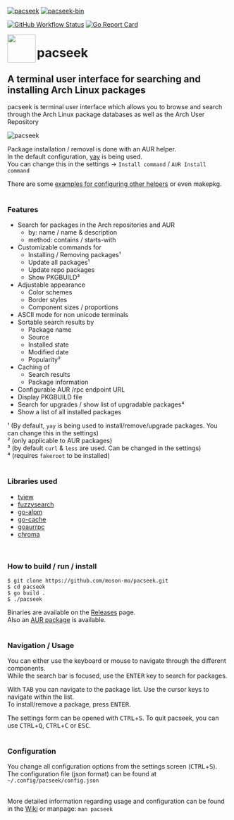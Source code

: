 [![pacseek](https://img.shields.io/static/v1?label=pacseek&message=v1.6.7&color=1793d1&style=for-the-badge&logo=archlinux)](https://aur.archlinux.org/packages/pacseek/)
[![pacseek-bin](https://img.shields.io/static/v1?label=pacseek-bin&message=v1.6.7&color=1793d1&style=for-the-badge&logo=archlinux)](https://aur.archlinux.org/packages/pacseek-bin/)

[![GitHub Workflow Status](https://img.shields.io/github/workflow/status/moson-mo/pacseek/Build)](https://github.com/moson-mo/pacseek/actions) 
[![Go Report Card](https://goreportcard.com/badge/github.com/moson-mo/pacseek)](https://goreportcard.com/report/github.com/moson-mo/pacseek)

<img src="/assets/pacseek.png" align="left" width="64"/>

# pacseek
## A terminal user interface for searching and installing Arch Linux packages

pacseek is terminal user interface which allows you to browse and search through the Arch Linux package databases as well as the Arch User Repository  

![pacseek](https://github.com/moson-mo/pacseek/blob/main/assets/pacseek_animation.gif?raw=true?inline=true)

Package installation / removal is done with an AUR helper.   
In the default configuration, [yay](https://github.com/Jguer/yay) is being used.  
You can change this in the settings -> `Install command` / `AUR Install command`

There are some [examples for configuring other helpers](https://github.com/moson-mo/pacseek/wiki/Configuration#examples-for-other-aur-helpers) or even makepkg.
<br/>
<br/>

### Features

* Search for packages in the Arch repositories and AUR
  * by: name / name & description
  * method: contains / starts-with
* Customizable commands for
  * Installing / Removing packages¹
  * Update all packages¹
  * Update repo packages
  * Show PKGBUILD³
* Adjustable appearance
  * Color schemes
  * Border styles
  * Component sizes / proportions
* ASCII mode for non unicode terminals
* Sortable search results by
  * Package name
  * Source
  * Installed state
  * Modified date
  * Popularity²
* Caching of
  * Search results
  * Package information
* Configurable AUR /rpc endpoint URL
* Display PKGBUILD file
* Search for upgrades / show list of upgradable packages⁴
* Show a list of all installed packages

¹ (By default, `yay` is being used to install/remove/upgrade packages. You can change this in the settings)  
² (only applicable to AUR packages)  
³ (by default `curl` & `less` are used. Can be changed in the settings)  
⁴ (requires `fakeroot` to be installed)
<br/>
<br/>

### Libraries used

* [tview](https://github.com/rivo/tview)
* [fuzzysearch](https://github.com/lithammer/fuzzysearch)
* [go-alpm](https://github.com/Jguer/go-alpm)
* [go-cache](https://github.com/patrickmn/go-cache)
* [goaurrpc](https://github.com/moson-mo/goaurrpc)
* [chroma](https://github.com/alecthomas/chroma)
<br/>

### How to build / run / install

```
$ git clone https://github.com/moson-mo/pacseek.git
$ cd pacseek
$ go build .
$ ./pacseek
```

Binaries are available on the [Releases](https://github.com/moson-mo/pacseek/releases/) page.  
Also an [AUR package](https://aur.archlinux.org/packages/pacseek/) is available.
<br/>
<br/>

### Navigation / Usage

You can either use the keyboard or mouse to navigate through the different components.  
While the search bar is focused, use the <kbd>ENTER</kbd> key to search for packages.  

With <kbd>TAB</kbd> you can navigate to the package list. Use the cursor keys to navigate within the list.  
To install/remove a package, press <kbd>ENTER</kbd>.  

The settings form can be opened with <kbd>CTRL</kbd>+<kbd>S</kbd>.
To quit pacseek, you can use <kbd>CTRL</kbd>+<kbd>Q</kbd>, <kbd>CTRL</kbd>+<kbd>C</kbd> or <kbd>ESC</kbd>.
<br/>
<br/>

### Configuration

You change all configuration options from the settings screen (<kbd>CTRL</kbd>+<kbd>S</kbd>).  
The configuration file (json format) can be found at `~/.config/pacseek/config.json`
<br/>
<br/>

More detailed information regarding usage and configuration can be found in the [Wiki](https://github.com/moson-mo/pacseek/wiki/) or manpage: `man pacseek`
